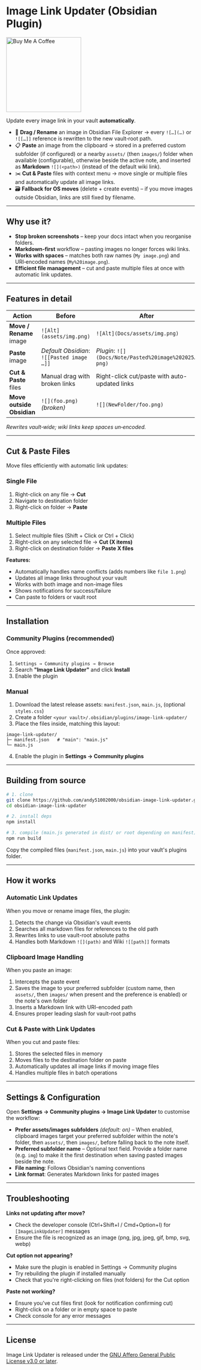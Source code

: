 # Image Link Updater (Obsidian Plugin)

<a href="https://buymeacoffee.com/andy51002000" target="_blank">
  <img src="https://cdn.buymeacoffee.com/buttons/v2/default-green.png" alt="Buy Me A Coffee" width="200" />
</a>

Update every image link in your vault **automatically**.


* 🔄 **Drag / Rename** an image in Obsidian File Explorer → every `![…](…)` or `![[…]]` reference is rewritten to the new vault‑root path.
* 📋 **Paste** an image from the clipboard → stored in a preferred custom subfolder (if configured) or a nearby `assets/` (then `images/`) folder when available (configurable), otherwise beside the active note, and inserted as **Markdown** `![](<path>)` (instead of the default wiki link).
* ✂️ **Cut & Paste** files with context menu → move single or multiple files and automatically update all image links.
* 🗃 **Fallback for OS moves** (delete + create events) – if you move images outside Obsidian, links are still fixed by filename.

---

## Why use it?

* **Stop broken screenshots** – keep your docs intact when you reorganise folders.
* **Markdown‑first** workflow – pasting images no longer forces wiki links.
* **Works with spaces** – matches both raw names (`My image.png`) and URI‑encoded names (`My%20image.png`).
* **Efficient file management** – cut and paste multiple files at once with automatic link updates.

---

## Features in detail

| Action                    | Before                                    | After                                             |
| ------------------------- | ----------------------------------------- | ------------------------------------------------- |
| **Move / Rename** image   | `![Alt](assets/img.png)`                  | `![Alt](Docs/assets/img.png)`                     |
| **Paste** image           | *Default Obsidian*: `![[Pasted image …]]` | *Plugin*: `![](Docs/Note/Pasted%20image%202025…png)` |
| **Cut & Paste** files     | Manual drag with broken links             | Right-click cut/paste with auto-updated links     |
| **Move outside Obsidian** | `![](foo.png)` *(broken)*                 | `![](NewFolder/foo.png)`                          |

*Rewrites vault‑wide; wiki links keep spaces un‑encoded.*

---

## Cut & Paste Files

Move files efficiently with automatic link updates:

### Single File
1. Right-click on any file → **Cut**
2. Navigate to destination folder
3. Right-click on folder → **Paste**

### Multiple Files
1. Select multiple files (Shift + Click or Ctrl + Click)
2. Right-click on any selected file → **Cut (X items)**
3. Right-click on destination folder → **Paste X files**

**Features:**
- Automatically handles name conflicts (adds numbers like `file 1.png`)
- Updates all image links throughout your vault
- Works with both image and non-image files
- Shows notifications for success/failure
- Can paste to folders or vault root

---

## Installation

### Community Plugins (recommended)
Once approved:
1. `Settings → Community plugins → Browse`
2. Search **"Image Link Updater"** and click **Install**
3. Enable the plugin

### Manual
1. Download the latest release assets: `manifest.json`, `main.js`, (optional `styles.css`)
2. Create a folder `<your vault>/.obsidian/plugins/image-link-updater/`
3. Place the files inside, matching this layout:

```
image-link-updater/
├─ manifest.json   # "main": "main.js"
└─ main.js
```

4. Enable the plugin in **Settings → Community plugins**

---

## Building from source

```bash
# 1. clone
git clone https://github.com/andy51002000/obsidian-image-link-updater.git
cd obsidian-image-link-updater

# 2. install deps
npm install

# 3. compile (main.js generated in dist/ or root depending on manifest)
npm run build
```

Copy the compiled files (`manifest.json`, `main.js`) into your vault's plugins folder.

---

## How it works

### Automatic Link Updates
When you move or rename image files, the plugin:
1. Detects the change via Obsidian's vault events
2. Searches all markdown files for references to the old path
3. Rewrites links to use vault-root absolute paths
4. Handles both Markdown `![](path)` and Wiki `![[path]]` formats

### Clipboard Image Handling
When you paste an image:
1. Intercepts the paste event
2. Saves the image to your preferred subfolder (custom name, then `assets/`, then `images/` when present and the preference is enabled) or the note's own folder
3. Inserts a Markdown link with URI-encoded path
4. Ensures proper leading slash for vault-root paths

### Cut & Paste with Link Updates
When you cut and paste files:
1. Stores the selected files in memory
2. Moves files to the destination folder on paste
3. Automatically updates all image links if moving image files
4. Handles multiple files in batch operations

---

## Settings & Configuration

Open **Settings → Community plugins → Image Link Updater** to customise the workflow:

- **Prefer assets/images subfolders** *(default: on)* – When enabled, clipboard images target your preferred subfolder within the note's folder, then `assets/`, then `images/`, before falling back to the note itself.
- **Preferred subfolder name** – Optional text field. Provide a folder name (e.g. `img`) to make it the first destination when saving pasted images beside the note.
- **File naming**: Follows Obsidian's naming conventions
- **Link format**: Generates Markdown links for pasted images

---

## Troubleshooting

**Links not updating after move?**
- Check the developer console (Ctrl+Shift+I / Cmd+Option+I) for `[ImageLinkUpdater]` messages
- Ensure the file is recognized as an image (png, jpg, jpeg, gif, bmp, svg, webp)

**Cut option not appearing?**
- Make sure the plugin is enabled in Settings → Community plugins
- Try rebuilding the plugin if installed manually
- Check that you're right-clicking on files (not folders) for the Cut option

**Paste not working?**
- Ensure you've cut files first (look for notification confirming cut)
- Right-click on a folder or in empty space to paste
- Check console for any error messages

---

## License

Image Link Updater is released under the [GNU Affero General Public License v3.0 or later](./LICENSE).


